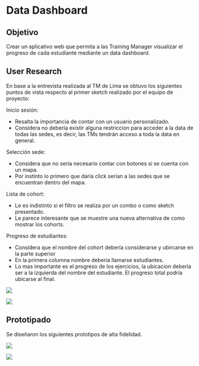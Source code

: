 # Data Dashboard

## Objetivo

Crear un aplicativo web que permita a las Training Manager visualizar el progreso de cada estudiante mediante un data dashboard.


## User Research

En base a la entrevista realizada al TM de Lima se obtuvo los siguientes puntos de vista respecto al primer sketch realizado por el equipo de proyecto:

  Inicio sesión:

  * Resalta la importancia de contar con un usuario personalizado.
  * Considera no debería existir alguna restriccion para acceder a la data de todas las sedes, es decir, las TMs tendrán acceso a toda la data en general.

  Selección sede:

  * Considera que no sería necesario contar con botones si se cuenta con un mapa.
  * Por instinto lo primero que daría click serían a las sedes que se encuentran dentro del mapa.

  Lista de cohort:

  * Le es indistinto si el filtro se realiza por un combo o como sketch presentado.
  * Le parece interesante que se muestre una nueva alternativa de como mostrar los cohorts.

  Progreso de estudiantes:

  * Considera que el nombre del cohort debería considerarse y ubircarse en la parte superior
  * En la primera columna nombre deberia llamarse estudiantes.
  * Lo mas importante es el progreso de los ejercicios, la ubicacion debería ser a la izquierda del nombre del estudiante.
  El progreso total podría ubicarse al final.


  
![](https://fotos.subefotos.com/e27f6dd5dc9b9615bdb5e7ffe612f6ceo.png)

![](https://fotos.subefotos.com/863bce2da47024ec4b8757810735ae8eo.png)

## Prototipado

Se diseñaron los siguientes prototipos de alta fidelidad.

![](https://fotos.subefotos.com/d022cd32638efc3e554a139cc6485b0fo.jpg)

![](https://fotos.subefotos.com/c8e01dbaec6c02689b54c0d01b46f664o.jpg)
